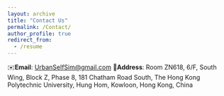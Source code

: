 ```yaml
---
layout: archive
title: "Contact Us"
permalink: /Contact/
author_profile: true
redirect_from:
  - /resume
---
```


✉️**Email**: UrbanSelfSim@gmail.com 
🏫**Address**: Room ZN618, 6/F, South Wing, Block Z, Phase 8, 181 Chatham Road South, The Hong Kong Polytechnic University, Hung Hom, Kowloon, Hong Kong, China
